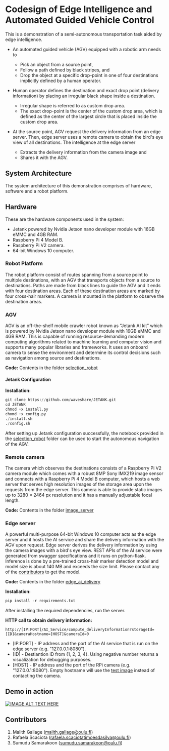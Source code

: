 
# Codesign of Edge Intelligence and Automated Guided Vehicle Control

This is a demonstration of a semi-autonomous transportation task aided by edge intelligence. 
- An automated guided vehicle (AGV) equipped with a robotic arm needs to 
  - Pick an object from a source point,
  - Follow a path defined by black stripes, and 
  - Drop the object at a specific drop-point in one of four destinations implicitly defined by a human operator.

- Human operator defines the destination and exact drop point (delivery information) by placing an irregular black shape inside a destination.
  - Irregular shape is referred to as custom drop area.
  - The exact drop-point is the center of the custom drop area, which is defined as the center of the largest circle that is placed inside the custom drop area. 

- At the source point, AGV request the delivery information from an edge server. Then, edge server uses a remote camera to obtain the bird's eye view of all destinations. The intelligence at the edge server
  - Extracts the delivery information from the camera image and
  - Shares it with the AGV.

## System Architecture

The system architecture of this demonstration comprises of hardware, software and a robot platform.


## Hardware

These are the hardware components used in the system:
- Jetank powered by Nvidia Jetson nano developer module with 16GB eMMC and 4GB RAM.
- Raspberry Pi 4 Model B.
- Raspberry Pi V2 camera.
- 64-bit Windows 10 computer.

### Robot Platform

The robot platform consist of routes spanning from a source point to multiple destinations, with an AGV that transports objects from a source to destinations. Paths are made from black lines to guide the AGV and it ends with four destination areas. Each of these destination areas are marked by four cross-hair markers. A camera is mounted in the platform to observe the destination areas. 

### AGV

AGV is an off-the-shelf mobile crawler robot known as ”Jetank AI kit” which is powered by Nvidia Jetson nano developer module with 16GB eMMC and 4GB RAM. This is capable of running resource-demanding modern computing algorithms related to machine learning and computer vision and supports many popular libraries and frameworks. It uses an onboard camera to sense the environment and determine its control decisions such as navigation among source and destinations.


**Code:**
Contents in the folder [selection_robot](selection_robot)

#### Jetank Configuration

 **Installation:**
```python
git clone https://github.com/waveshare/JETANK.git
cd JETANK
chmod +x install.py
chomd +x config.py
./install.sh
./config.sh
```

After setting up Jetank configuration successfully, the notebook provided in the [selection_robot](selection_robot) folder can be used to start the autonomous navigation of the AGV.

### Remote camera

The camera which observes the destinations consists of a Raspberry Pi V2 camera module which comes with a robust 8MP Sony IMX219 image sensor and connects with a Raspberry Pi 4 Model B computer, which hosts a web server that serves high resolution images of the storage area upon the requests from the edge server. This camera is able to provide static images up to 3280 × 2464 px resolution and it has a manually adjustable focal length.


**Code:**
Contents in the folder [image_server](image_server)

### Edge server

A powerful multi-purpose 64-bit Windows 10 computer acts as the edge server and it hosts the AI service and share the delivery information with the AGV upon request. Edge server derives the delivery information by using the camera images with a bird's eye view. REST APIs of the AI service were generated from swagger specifications and it runs on python-flask. Inference is done by a pre-trained cross-hair marker detection model and model size is about 140 MB and exceeds the size limit. Please contact any of the [contributors](#contributors) to get the model.


**Code:**
Contents in the folder [edge_ai_delivery](edge_ai_delivery)
 
 **Installation:**
```python
pip install -r requirements.txt
```
After installing the required dependencies, run the server.

**HTTP call to obtain delivery information:**
```http
http://[IP:PORT]/AI_Service/compute_deliveryInformation?storageId=[ID]&cameraHostname=[HOST]&cameraId=0
```
- [IP:PORT] - IP address and the port of the AI service that is run on the edge server (e.g. "127.0.0.1:8080").
- [ID] - Destiantion ID from \{1, 2, 3, 4\}. Using negative number returns a visualization for debugging purposes.
- [HOST] - IP address and the port of the RPi camera (e.g. "127.0.0.1:8080"). Empty hostname will use the [test image](edge_ai_delivery/swagger_server/models/test_image.jpg) instead of contacting the camera.



## Demo in action

[![IMAGE ALT TEXT HERE](http://img.youtube.com/vi/DhCSCCZbuHo/0.jpg)](http://www.youtube.com/watch?v=DhCSCCZbuHo)

## Contributors
1. Malith Gallage (<malith.gallage@oulu.fi>)
2. Rafaela Scaciota (<rafaela.scaciotatimoesdasilva@oulu.fi>)
3. Sumudu Samarakoon (<sumudu.samarakoon@oulu.fi>)
